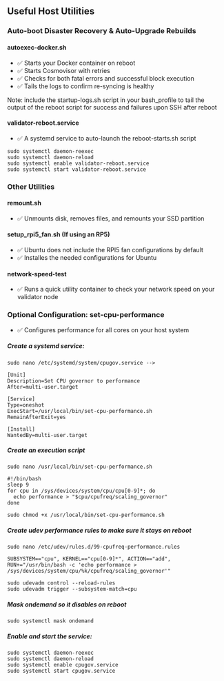 ## Useful Host Utilities

### Auto-boot Disaster Recovery & Auto-Upgrade Rebuilds

#### autoexec-docker.sh
* ✅ Starts your Docker container on reboot
* ✅ Starts Cosmovisor with retries
* ✅ Checks for both fatal errors and successful block execution
* ✅ Tails the logs to confirm re-syncing is healthy 

Note: include the startup-logs.sh script in your bash_profile to tail the output of the reboot script for success and failures upon SSH after reboot

#### validator-reboot.service
* ✅ A systemd service to auto-launch the reboot-starts.sh script

```
sudo systemctl daemon-reexec
sudo systemctl daemon-reload
sudo systemctl enable validator-reboot.service
sudo systemctl start validator-reboot.service
``` 

### Other Utilities
#### remount.sh
* ✅ Unmounts disk, removes files, and remounts your SSD partition

#### setup_rpi5_fan.sh (If using an RP5)
* ✅ Ubuntu does not include the RPI5 fan configurations by default 
* ✅ Installes the needed configurations for Ubuntu

#### network-speed-test
* ✅ Runs a quick utility container to check your network speed on your validator node

### Optional Configuration: set-cpu-performance
*  ✅ Configures performance for all cores on your host system

##### Create a systemd service:
```
sudo nano /etc/systemd/system/cpugov.service --> 

[Unit]
Description=Set CPU governor to performance
After=multi-user.target

[Service]
Type=oneshot
ExecStart=/usr/local/bin/set-cpu-performance.sh
RemainAfterExit=yes

[Install]
WantedBy=multi-user.target

```

##### Create an execution script
```
sudo nano /usr/local/bin/set-cpu-performance.sh
```

```
#!/bin/bash
sleep 9
for cpu in /sys/devices/system/cpu/cpu[0-9]*; do
  echo performance > "$cpu/cpufreq/scaling_governor"
done
```
```
sudo chmod +x /usr/local/bin/set-cpu-performance.sh
```

##### Create udev performance rules to make sure it stays on reboot
```
sudo nano /etc/udev/rules.d/99-cpufreq-performance.rules
```

```
SUBSYSTEM=="cpu", KERNEL=="cpu[0-9]*", ACTION=="add", RUN+="/usr/bin/bash -c 'echo performance > /sys/devices/system/cpu/%k/cpufreq/scaling_governor'"
```

```
sudo udevadm control --reload-rules
sudo udevadm trigger --subsystem-match=cpu
```

##### Mask ondemand so it disables on reboot

```
sudo systemctl mask ondemand
```

##### Enable and start the service:

```
sudo systemctl daemon-reexec
sudo systemctl daemon-reload
sudo systemctl enable cpugov.service
sudo systemctl start cpugov.service
```
